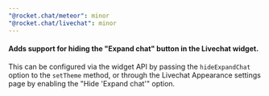 ```yaml
---
"@rocket.chat/meteor": minor
"@rocket.chat/livechat": minor
---
```


#### Adds support for hiding the "Expand chat" button in the Livechat widget.
This can be configured via the widget API by passing the `hideExpandChat` option to the `setTheme` method, or through the Livechat Appearance settings page by enabling the "Hide 'Expand chat'" option.

